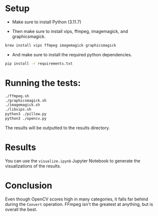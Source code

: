 # Setup
- Make sure to install Python (3.11.7)

- Then make sure to install vips, ffmpeg, imagemagick, and graphicsmagick.

```sh
brew install vips ffmpeg imagemagick graphicsmagick
```

- And make sure to install the required python dependencies.

```sh
pip install -r requirements.txt
```

# Running the tests:
```sh
./ffmpeg.sh
./graphicsmagick.sh
./imagemagick.sh
./libvips.sh
python3 ./pillow.py
python3 ./opencv.py
```

The results will be outputted to the results directory.

# Results
You can use the `visualize.ipynb` Jupyter Notebook to generate the visualizations of the results.

# Conclusion
Even though OpenCV scores high in many categories, it falls far behind during the `Convert` operation. FFmpeg isn't the greatest at anything, but is overall the best.